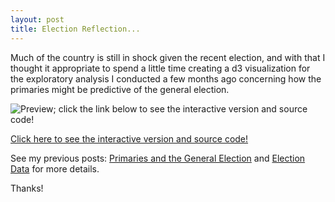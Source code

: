 ```yaml
---
layout: post
title: Election Reflection...
---
```

Much of the country is still in shock given the recent election, and with that I thought it appropriate to spend a little time creating a d3 visualization for the exploratory analysis I conducted a few months ago concerning how the primaries might be predictive of the general election. 

![Preview; click the link below to see the interactive version and source code!]({{matthew-mitchell.github.io}}/images/PrimariesScatterScreenShot.JPG)

[Click here to see the interactive version and source code!](http://bl.ocks.org/Matthew-Mitchell/4871ba8826bd9a1a44444af0f6c297ea)

See my previous posts: [Primaries and the General Election](https://matthew-mitchell.github.io/Primaries_and_the_General_Election/) and [Election Data](https://matthew-mitchell.github.io/Election_Data/) for more details.

Thanks!

